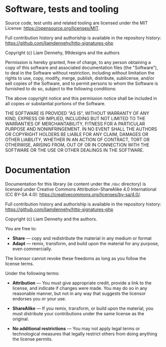 # Software, tests and tooling

Source code, test units and related tooling are licensed under
the MIT License: <https://opensource.org/licenses/MIT>.

Full contribution history and authoriship is available in the repository
history:
<https://github.com/liamdennehy/http-signatures-php>

Copyright (c) Liam Dennehy, 99designs and the authors

Permission is hereby granted, free of charge, to any person obtaining a copy of
this software and associated documentation files (the "Software"), to deal in
the Software without restriction, including without limitation the rights to
use, copy, modify, merge, publish, distribute, sublicense, and/or sell copies of
the Software, and to permit persons to whom the Software is furnished to do so,
subject to the following conditions:

The above copyright notice and this permission notice shall be included in all
copies or substantial portions of the Software.

THE SOFTWARE IS PROVIDED "AS IS", WITHOUT WARRANTY OF ANY KIND, EXPRESS OR
IMPLIED, INCLUDING BUT NOT LIMITED TO THE WARRANTIES OF MERCHANTABILITY, FITNESS
FOR A PARTICULAR PURPOSE AND NONINFRINGEMENT. IN NO EVENT SHALL THE AUTHORS OR
COPYRIGHT HOLDERS BE LIABLE FOR ANY CLAIM, DAMAGES OR OTHER LIABILITY, WHETHER
IN AN ACTION OF CONTRACT, TORT OR OTHERWISE, ARISING FROM, OUT OF OR IN
CONNECTION WITH THE SOFTWARE OR THE USE OR OTHER DEALINGS IN THE SOFTWARE.

# Documentation

Documentation for this library (ie content under the `/doc` directory) is
licensed under Creative Commons Attribution-ShareAlike 4.0 International
(CC BY-SA 4.0): <https://creativecommons.org/licenses/by-sa/4.0/>.

Full contribution
history and authoriship is available in the repository history:
<https://github.com/liamdennehy/http-signatures-php>

Copyright (c) Liam Dennehy and the authors.

You are free to:

* **Share** — copy and redistribute the material in any medium or format
* **Adapt** — remix, transform, and build upon the material
    for any purpose, even commercially.

The licensor cannot revoke these freedoms as long as you follow the license
terms.

Under the following terms:

* **Attribution** — You must give appropriate credit, provide a link to the
  license, and indicate if changes were made. You may do so in any
  reasonable manner, but not in any way that suggests the licensor endorses
  you or your use.

* **ShareAlike** — If you remix, transform, or build upon the material, you
  must distribute your contributions under the same license as the original.

* **No additional restrictions** — You may not apply legal terms or
  technological measures that legally restrict others from doing anything
  the license permits.
